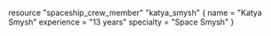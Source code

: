 resource "spaceship_crew_member" "katya_smysh" { 
  name        = "Katya Smysh"
  experience  = "13 years"
  specialty   = "Space Smysh"
}